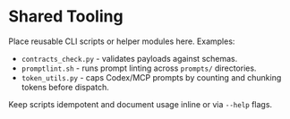 # Shared Tooling

Place reusable CLI scripts or helper modules here. Examples:
- `contracts_check.py` - validates payloads against schemas.
- `promptlint.sh` - runs prompt linting across `prompts/` directories.
- `token_utils.py` - caps Codex/MCP prompts by counting and chunking tokens before dispatch.

Keep scripts idempotent and document usage inline or via `--help` flags.
